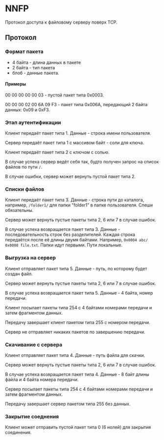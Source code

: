 # NNFP

Протокол доступа к файловому серверу поверх TCP.

## Протокол

### Формат пакета

- 4 байта - длина данных в пакете
- 2 байта - тип пакета
- блоб - данные пакета.

#### Примеры

00 00 00 00 00 03 - пустой пакет типа 0x0003.

00 00 00 02 00 6A 09 F3 - пакет типа 0x006A, передающий 2 байта данных: 0x09 и 0xF3.

### Этап аутентификации

Клиент передаёт пакет типа 1. Данные - строка имени пользователя.

Сервер передаёт пакет типа 1 с массивом байт - соли для ключа.

Клиент передаёт пакет типа 2 с ключом с солью.

В случае успеха сервер ведёт себя так, будто получен запрос на список файлов по пути `/`.

В случае ошибки, сервер может вернуть пустой пакет типа 2.

### Списки файлов

Клиент передаёт пакет типа 3. Данные - строка пути до каталога, например, `/folder1/` для папки "folder1" в папке пользователя. Слеши обязательны.

Сервер может вернуть пустые пакеты типа 2, 6 или 7 в случае ошибок.

В случае успеха возвращается пакет типа 3. Данные - последовательность строк без разделителей. Каждая строка передаётся после её длины двумя байтами. Например, `0x0004 abc/ 0x0008 file.txt`. Папки идут первыми. Пути локальные.

### Выгрузка на сервер

Клиент отправляет пакет типа 5. Данные - путь, по которому будет создан файл.

Сервер может вернуть пустые пакеты типа 2, 6 или 7 в случае ошибок.

В случае успеха возвращается пакет типа 5. Данные - 4 байта, номер передачи.

Клиент посылает пакеты типа 254 с 4 байтами номерами передачи и затем фрагментом данных.

Передачу завершает клиент пакетом типа 255 с номером передачи.

Сервер не отправляет никаких пакетов по завершению передачи.

### Скачивание с сервера

Клиент отправляет пакет типа 4. Данные - путь файла для скачки.

Сервер может вернуть пустые пакеты типа 2, 6 или 7 в случае ошибок.

В случае успеха возвращается пакет типа 4. Данные - 8 байт длины файла и 4 байта номера передачи.

Сервер посылает пакеты типа 254 с 4 байтами номерами передачи и затем фрагментом данных.

Передачу завершает сервер пакетом типа 255 без данных.

### Закрытие соеднения

Клиент может отправить пустой пакет типа 0 (6 нолей) для закрытия соединения.
